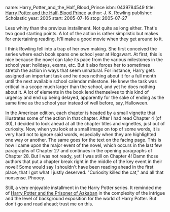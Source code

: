 name: Harry_Potter_and_the_Half_Blood_Prince
isbn: 0439784549
title: [Harry Potter and the Half-Blood Prince](http://amzn.com/0439784549)
author: J. K. Rowling
publisher: Scholastic
year: 2005
start: 2005-07-16
stop: 2005-07-27

Less whiny than the previous installment.  Not quite as long
either.  That's two good starting points.  A lot of the action is
rather simplistic but makes for entertaining reading.  It'll make a
good movie when they get around to it.

I think Rowling fell into a trap of her own making.  She first
conceived the series where each book spans one school year at
Hogswart.  At first, this is nice because the novel can take its
pace from the various milestones in the school year: holidays,
exams, etc.  But it also forces her to sometimes stretch the action
in ways that seem unnatural.  For instance, Harry gets assigned an
important task and he does nothing about it for a full month until
the next available school calendar milestone.  He knew the task was
critical in a scope much larger than the school, and yet he does
nothing about it.  A lot of elements in the book lend themselves to
this kind of urgency and end up being delayed, apparently for the
sake of ending as the same time as the school year instead of well
before, say, Halloween.

In the American edition, each chapter is headed by a small
vignette that illustrates some of the action in that chapter.
After I had read Chapter 4 (of 30), I decided to look ahead at all
the chapter titles and vignettes, just out of curiosity.  Now, when
you look at a small image on top of some words, it is very hard not
to ignore said words, especially when they are highlighted one way
or another.  The same goes for the text on the facing page.  This
is how I came upon the major event of the novel, which occurs in
the last few paragraphs of Chapter 27 and continues in the opening
paragraphs of Chapter 28.  But I was not ready, yet!  I was still
on Chapter 4!  Damn those authors that put a chapter break right in
the middle of the key event in their novel!  Some would say I
shouldn't have been reading ahead in the first place, that I got
what I justly deserved.  "Curiosity killed the cat," and all that
nonsense.  Phooey.

Still, a very enjoyable installment in the Harry Potter series.
It reminded me of
[Harry Potter and the Prisoner of Azkaban](http://amzn.com/0439136350)
in the complexity of the intrigue and the level of background
exposition for the world of Harry Potter.  But don't go and read
ahead; trust me on this.
